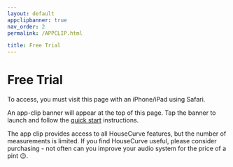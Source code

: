 ```yaml
---
layout: default
appclipbanner: true
nav_order: 2
permalink: /APPCLIP.html

title: Free Trial
---
```


# Free Trial

To access, you must visit this page with an iPhone/iPad using Safari.

An app-clip banner will appear at the top of this page.  Tap the banner to launch and follow the [quick start](HELP.md) instructions.

The app clip provides access to all HouseCurve features, but the number of measurements is limited.  If you find HouseCurve useful, please consider purchasing - not often can you improve your audio system for the price of a pint 😉.


